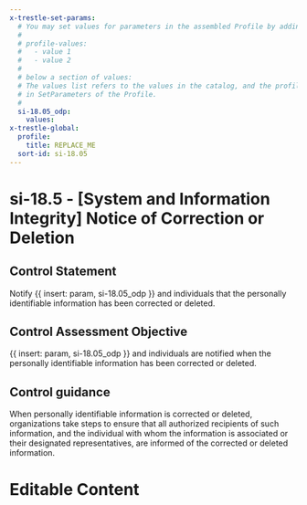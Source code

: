 ```yaml
---
x-trestle-set-params:
  # You may set values for parameters in the assembled Profile by adding
  #
  # profile-values:
  #   - value 1
  #   - value 2
  #
  # below a section of values:
  # The values list refers to the values in the catalog, and the profile-values represent values
  # in SetParameters of the Profile.
  #
  si-18.05_odp:
    values:
x-trestle-global:
  profile:
    title: REPLACE_ME
  sort-id: si-18.05
---
```


# si-18.5 - \[System and Information Integrity\] Notice of Correction or Deletion

## Control Statement

Notify {{ insert: param, si-18.05_odp }} and individuals that the personally identifiable information has been corrected or deleted.

## Control Assessment Objective

{{ insert: param, si-18.05_odp }} and individuals are notified when the personally identifiable information has been corrected or deleted.

## Control guidance

When personally identifiable information is corrected or deleted, organizations take steps to ensure that all authorized recipients of such information, and the individual with whom the information is associated or their designated representatives, are informed of the corrected or deleted information.

# Editable Content

<!-- Make additions and edits below -->
<!-- The above represents the contents of the control as received by the profile, prior to additions. -->
<!-- If the profile makes additions to the control, they will appear below. -->
<!-- The above markdown may not be edited but you may edit the content below, and/or introduce new additions to be made by the profile. -->
<!-- If there is a yaml header at the top, parameter values may be edited. Use --set-parameters to incorporate the changes during assembly. -->
<!-- The content here will then replace what is in the profile for this control, after running profile-assemble. -->
<!-- The current profile has no added parts for this control, but you may add new ones here. -->
<!-- Each addition must have a heading either of the form ## Control my_addition_name -->
<!-- or ## Part a. (where the a. refers to one of the control statement labels.) -->
<!-- "## Control" parts are new parts added after the statement part. -->
<!-- "## Part" parts are new parts added into the top-level statement part with that label. -->
<!-- Subparts may be added with nested hash levels of the form ### My Subpart Name -->
<!-- underneath the parent ## Control or ## Part being added -->
<!-- See https://ibm.github.io/compliance-trestle/tutorials/ssp_profile_catalog_authoring/ssp_profile_catalog_authoring for guidance. -->
